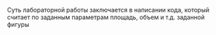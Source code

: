 Суть лабораторной работы заключается в написании кода, который считает по заданным параметрам площадь, объем и т.д. заданной фигуры
 
 
